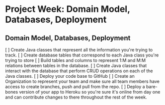 # Project Week: Domain Model, Databases, Deployment

## Domain Model, Databases, Deployment
[ ] Create Java classes that represent all the information you're trying to track.
[ ] Create database tables that correspond to each Java class you're trying to store
[ ] Build tables and columns to represent 1:M and M:M relations between
    tables in the database.
[ ] Create Java classes that interact with the database that perform CRUD operations
    on each of the Java classes.
[ ] Deploy your code base to GitHub
[ ] Create an Organization to represent your team and make sure all team members
    have access to create branches, push and pull from the repo.
[ ] Deploy a bare-bones version of your app to Heroku so you're sure it's online
    from day one and can contribute changes to there throughout the rest of the
    week.
